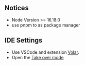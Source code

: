 ## Notices

- Node Version >= 16.18.0
- use pnpm to as package manager

## IDE Settings

* Use VSCode and extension [Volar](https://github.com/johnsoncodehk/volar). 
* Open the [Take over mode](https://vuejs.org/guide/typescript/overview.html#takeover-mode)

